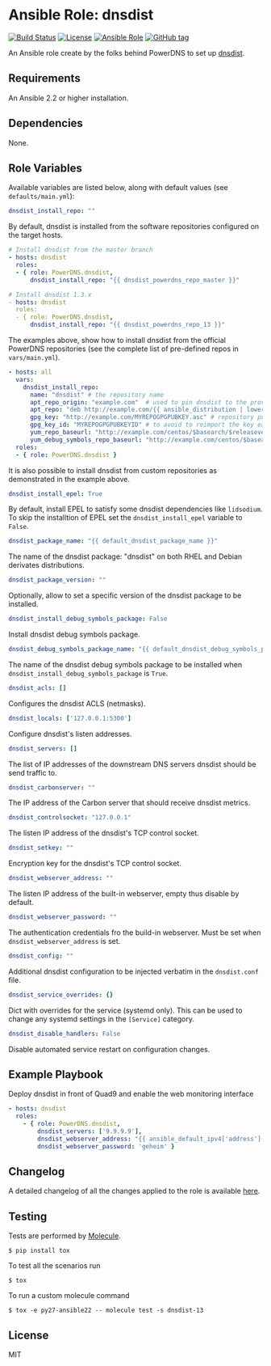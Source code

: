 # Ansible Role: dnsdist

[![Build Status](https://travis-ci.org/PowerDNS/dnsdist-ansible.svg?branch=master)](https://travis-ci.org/PowerDNS/dnsdist-ansible)
[![License](https://img.shields.io/badge/license-MIT%20License-brightgreen.svg)](https://opensource.org/licenses/MIT)
[![Ansible Role](https://img.shields.io/badge/ansible%20role-PowerDNS.dnsdist-blue.svg)](https://galaxy.ansible.com/PowerDNS/dnsdist)
[![GitHub tag](https://img.shields.io/github/tag/PowerDNS/dnsdist-ansible.svg)](https://github.com/PowerDNS/dnsdist-ansible/tags)

An Ansible role create by the folks behind PowerDNS to set up [dnsdist](https://dnsdist.org/).

## Requirements

An Ansible 2.2 or higher installation.

## Dependencies

None.

## Role Variables

Available variables are listed below, along with default values (see `defaults/main.yml`):

```yaml
dnsdist_install_repo: ""
```

By default, dnsdist is installed from the software repositories configured on the target hosts.

```yaml
# Install dnsdist from the master branch
- hosts: dnsdist
  roles:
  - { role: PowerDNS.dnsdist,
      dnsdist_install_repo: "{{ dnsdist_powerdns_repo_master }}"

# Install dnsdist 1.3.x
- hosts: dnsdist
  roles:
  - { role: PowerDNS.dnsdist,
      dnsdist_install_repo: "{{ dnsdist_powerdns_repo_13 }}"
```

The examples above, show how to install dnsdist from the official PowerDNS repositories
(see the complete list of pre-defined repos in `vars/main.yml`).

```yaml
- hosts: all
  vars:
    dnsdist_install_repo:
      name: "dnsdist" # the repository name
      apt_repo_origin: "example.com"  # used to pin dnsdist to the provided repository
      apt_repo: "deb http://example.com/{{ ansible_distribution | lower }} {{ ansible_distribution_release | lower }}/dnsdist main"
      gpg_key: "http://example.com/MYREPOGPGPUBKEY.asc" # repository public GPG key
      gpg_key_id: "MYREPOGPGPUBKEYID" # to avoid to reimport the key each time the role is executed
      yum_repo_baseurl: "http://example.com/centos/$basearch/$releasever/dnsdist"
      yum_debug_symbols_repo_baseurl: "http://example.com/centos/$basearch/$releasever/dnsdist/debug"
  roles:
  - { role: PowerDNS.dnsdist }
```

It is also possible to install dnsdist from custom repositories as demonstrated in the example above.

```yaml
dnsdist_install_epel: True
```

By default, install EPEL to satisfy some dnsdist dependencies like `lidsodium`.
To skip the installtion of EPEL set the `dnsdist_install_epel` variable to `False`.

```yaml
dnsdist_package_name: "{{ default_dnsdist_package_name }}"
```

The name of the dnsdist package: "dnsdist" on both RHEL and Debian derivates distributions.

```yaml
dnsdist_package_version: ""
```

Optionally, allow to set a specific version of the dnsdist package to be installed.

```yaml
dnsdist_install_debug_symbols_package: False
```

Install dnsdist debug symbols package.

```yaml
dnsdist_debug_symbols_package_name: "{{ default_dnsdist_debug_symbols_package_name }}"
```

The name of the dnsdist debug symbols package to be installed when `dnsdist_install_debug_symbols_package` is `True`.

```yaml
dnsdist_acls: []
```

Configures the dnsdist ACLS (netmasks).

```yaml
dnsdist_locals: ['127.0.0.1:5300']
```

Configure dnsdist's listen addresses.

```yaml
dnsdist_servers: []
```

The list of IP addresses of the downstream DNS servers dnsdist should be send traffic to.

```yaml
dnsdist_carbonserver: ""
```

The IP address of the Carbon server that should receive dnsdist metrics.

```yaml
dnsdist_controlsocket: "127.0.0.1"
```

The listen IP address of the dnsdist's TCP control socket.

```yaml
dnsdist_setkey: ""
```

Encryption key for the dnsdist's TCP control socket.

```yaml
dnsdist_webserver_address: ""
```

The listen IP address of the built-in webserver, empty thus disable by default.

```yaml
dnsdist_webserver_password: ""
```

The authentication credentials fro the build-in webserver. Must be set when `dnsdist_webserver_address` is set.

```yaml
dnsdist_config: ""
```

Additional dnsdist configuration to be injected verbatim in the `dnsdist.conf` file.

```yaml
dnsdist_service_overrides: {}
```

Dict with overrides for the service (systemd only).
This can be used to change any systemd settings in the `[Service]` category.

```yaml
dnsdist_disable_handlers: False
```

Disable automated service restart on configuration changes.

## Example Playbook

Deploy dnsdist in front of Quad9 and enable the web monitoring interface

```yaml
- hosts: dnsdist
  roles:
    - { role: PowerDNS.dnsdist,
        dnsdist_servers: ['9.9.9.9'],
        dnsdist_webserver_address: "{{ ansible_default_ipv4['address']:8083 }}",
        dnsdist_webserver_password: 'geheim' }
```

## Changelog

A detailed changelog of all the changes applied to the role is available [here](./CHANGELOG.md).

## Testing

Tests are performed by [Molecule](http://molecule.readthedocs.org/en/latest/).

    $ pip install tox

To test all the scenarios run

    $ tox

To run a custom molecule command

    $ tox -e py27-ansible22 -- molecule test -s dnsdist-13

## License

MIT
